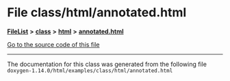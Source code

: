 

# File class/html/annotated.html



[**FileList**](files.md) **>** [**class**](dir_27a5de23c38941ff965c28676c9bfe34.md) **>** [**html**](dir_da05ef8ed95277cdfed0ef595db30220.md) **>** [**annotated.html**](class_2html_2annotated_8html.md)

[Go to the source code of this file](class_2html_2annotated_8html_source.md)





































































------------------------------
The documentation for this class was generated from the following file `doxygen-1.14.0/html/examples/class/html/annotated.html`

